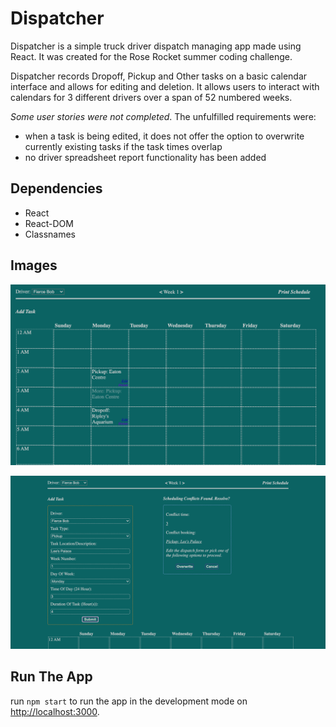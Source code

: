 # Dispatcher

Dispatcher is a simple truck driver dispatch managing app made using React. It was created for the Rose Rocket summer coding challenge. 

Dispatcher records Dropoff, Pickup and Other tasks on a basic calendar interface and allows for editing and deletion. It allows users to interact with calendars for 3 different drivers over a span of 52 numbered weeks.

<em>Some user stories were not completed</em>. The unfulfilled requirements were:
- when a task is being edited, it does not offer the option to overwrite currently existing tasks if the task times overlap
- no driver spreadsheet report functionality has been added

## Dependencies

- React
- React-DOM
- Classnames

## Images

![Calendar Interface](https://github.com/eileenlimur/rose_rocket_challenge/blob/master/src/images/dispatcher-calendar.png?raw=true)

![Task Creation/Editing Interface](https://github.com/eileenlimur/rose_rocket_challenge/blob/master/src/images/dispatcher-dashboard.png?raw=true)


## Run The App

run `npm start` to run the app in the development mode on [http://localhost:3000](http://localhost:3000).